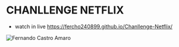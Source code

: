 # CHANLLENGE NETFLIX
- watch in live https://fercho240899.github.io/Chanllenge-Netflix/

![Fernando Castro Amaro](https://repository-images.githubusercontent.com/525133546/d6a5c4ec-d3a0-4649-a333-e6601991e933)
